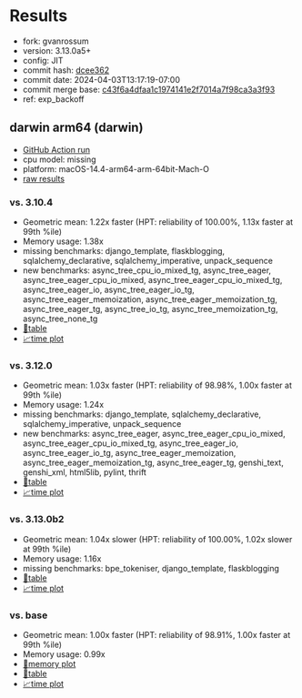 # Results

- fork: gvanrossum
- version: 3.13.0a5+
- config: JIT
- commit hash: [dcee362](https://github.com/gvanrossum/cpython/commit/dcee362)
- commit date: 2024-04-03T13:17:19-07:00
- commit merge base: [c43f6a4dfaa1c1974141e2f7014a7f98ca3a3f93](https://github.com/gvanrossum/cpython/commit/c43f6a4dfaa1c1974141e2f7014a7f98ca3a3f93)
- ref: exp_backoff

## darwin arm64 (darwin)

- [GitHub Action run](https://github.com/faster-cpython/benchmarking/actions/runs/8545305709)
- cpu model: missing
- platform: macOS-14.4-arm64-arm-64bit-Mach-O
- [raw results](bm-20240403-darwin-arm64-gvanrossum-exp_backoff-3.13.0a5%2B-dcee362.json)

### vs. 3.10.4

- Geometric mean: 1.22x faster (HPT: reliability of 100.00%, 1.13x faster at 99th %ile)
- Memory usage: 1.38x
- missing benchmarks: django_template, flaskblogging, sqlalchemy_declarative, sqlalchemy_imperative, unpack_sequence
- new benchmarks: async_tree_cpu_io_mixed_tg, async_tree_eager, async_tree_eager_cpu_io_mixed, async_tree_eager_cpu_io_mixed_tg, async_tree_eager_io, async_tree_eager_io_tg, async_tree_eager_memoization, async_tree_eager_memoization_tg, async_tree_eager_tg, async_tree_io_tg, async_tree_memoization_tg, async_tree_none_tg
- [📄table](bm-20240403-darwin-arm64-gvanrossum-exp_backoff-3.13.0a5%2B-dcee362-vs-3.10.4.md)
- [📈time plot](bm-20240403-darwin-arm64-gvanrossum-exp_backoff-3.13.0a5%2B-dcee362-vs-3.10.4.svg)

### vs. 3.12.0

- Geometric mean: 1.03x faster (HPT: reliability of 98.98%, 1.00x faster at 99th %ile)
- Memory usage: 1.24x
- missing benchmarks: django_template, sqlalchemy_declarative, sqlalchemy_imperative, unpack_sequence
- new benchmarks: async_tree_eager, async_tree_eager_cpu_io_mixed, async_tree_eager_cpu_io_mixed_tg, async_tree_eager_io, async_tree_eager_io_tg, async_tree_eager_memoization, async_tree_eager_memoization_tg, async_tree_eager_tg, genshi_text, genshi_xml, html5lib, pylint, thrift
- [📄table](bm-20240403-darwin-arm64-gvanrossum-exp_backoff-3.13.0a5%2B-dcee362-vs-3.12.0.md)
- [📈time plot](bm-20240403-darwin-arm64-gvanrossum-exp_backoff-3.13.0a5%2B-dcee362-vs-3.12.0.svg)

### vs. 3.13.0b2

- Geometric mean: 1.04x slower (HPT: reliability of 100.00%, 1.02x slower at 99th %ile)
- Memory usage: 1.16x
- missing benchmarks: bpe_tokeniser, django_template, flaskblogging
- [📄table](bm-20240403-darwin-arm64-gvanrossum-exp_backoff-3.13.0a5%2B-dcee362-vs-3.13.0b2.md)
- [📈time plot](bm-20240403-darwin-arm64-gvanrossum-exp_backoff-3.13.0a5%2B-dcee362-vs-3.13.0b2.svg)

### vs. base

- Geometric mean: 1.00x faster (HPT: reliability of 98.91%, 1.00x faster at 99th %ile)
- Memory usage: 0.99x
- [🧠memory plot](bm-20240403-darwin-arm64-gvanrossum-exp_backoff-3.13.0a5%2B-dcee362-vs-base-mem.svg)
- [📄table](bm-20240403-darwin-arm64-gvanrossum-exp_backoff-3.13.0a5%2B-dcee362-vs-base.md)
- [📈time plot](bm-20240403-darwin-arm64-gvanrossum-exp_backoff-3.13.0a5%2B-dcee362-vs-base.svg)

